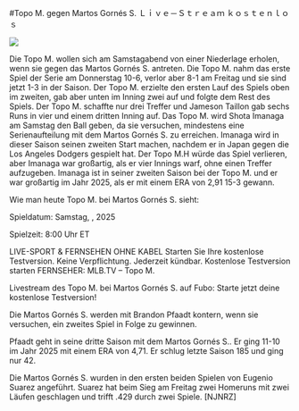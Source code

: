 #Topo M. gegen Martos Gornés S. Ｌｉｖｅ－Ｓｔｒｅａｍ ｋｏｓｔｅｎｌｏｓ  
  
  
[![](https://i.imgur.com/qSNzIqt.png)](https://movie.rssnews.media/mQeTjxzo.php)  
  
Die Topo M. wollen sich am Samstagabend von einer Niederlage erholen, wenn sie gegen das Martos Gornés S. antreten. Die Topo M. nahm das erste Spiel der Serie am Donnerstag 10-6, verlor aber 8-1 am Freitag und sie sind jetzt 1-3 in der Saison. Der Topo M. erzielte den ersten Lauf des Spiels oben im zweiten, gab aber unten im Inning zwei auf und folgte dem Rest des Spiels. Der Topo M. schaffte nur drei Treffer und Jameson Taillon gab sechs Runs in vier und einem dritten Inning auf. Das Topo M. wird Shota Imanaga am Samstag den Ball geben, da sie versuchen, mindestens eine Serienaufteilung mit dem Martos Gornés S. zu erreichen. Imanaga wird in dieser Saison seinen zweiten Start machen, nachdem er in Japan gegen die Los Angeles Dodgers gespielt hat. Der Topo M.H würde das Spiel verlieren, aber Imanaga war großartig, als er vier Innings warf, ohne einen Treffer aufzugeben. Imanaga ist in seiner zweiten Saison bei der Topo M. und er war großartig im Jahr 2025, als er mit einem ERA von 2,91 15-3 gewann.

Wie man heute Topo M. bei Martos Gornés S. sieht:

Spieldatum: Samstag, , 2025

Spielzeit: 8:00 Uhr ET

LIVE-SPORT & FERNSEHEN OHNE KABEL
Starten Sie Ihre kostenlose Testversion. Keine Verpflichtung. Jederzeit kündbar.
Kostenlose Testversion starten
FERNSEHER: MLB.TV – Topo M.

Livestream des Topo M. bei Martos Gornés S. auf Fubo: Starte jetzt deine kostenlose Testversion!

Die Martos Gornés S. werden mit Brandon Pfaadt kontern, wenn sie versuchen, ein zweites Spiel in Folge zu gewinnen.

Pfaadt geht in seine dritte Saison mit dem Martos Gornés S.. Er ging 11-10 im Jahr 2025 mit einem ERA von 4,71. Er schlug letzte Saison 185 und ging nur 42.

Die Martos Gornés S. wurden in den ersten beiden Spielen von Eugenio Suarez angeführt. Suarez hat beim Sieg am Freitag zwei Homeruns mit zwei Läufen geschlagen und trifft .429 durch zwei Spiele. [NJNRZ]